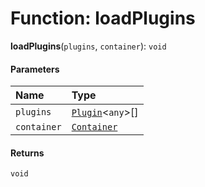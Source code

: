 # Function: loadPlugins

**loadPlugins**(`plugins`, `container`): `void`

#### Parameters

| Name | Type |
| :------ | :------ |
| `plugins` | [`Plugin`](/auto-docs/editor/variables/Plugin-1.md)<`any`>\[] |
| `container` | [`Container`](/auto-docs/editor/interfaces/interfaces.Container.md) |

#### Returns

`void`
